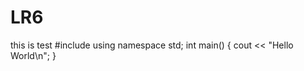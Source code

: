 # LR6
this is test
#include <iostream>
using namespace std;
int main()
{
    cout << "Hello World\n";
    }


